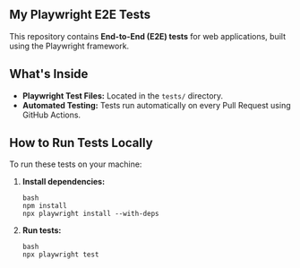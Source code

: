 ## My Playwright E2E Tests

This repository contains **End-to-End (E2E) tests** for web applications, built using the Playwright framework.

## What's Inside

* **Playwright Test Files:** Located in the `tests/` directory.
* **Automated Testing:** Tests run automatically on every Pull Request using GitHub Actions.

## How to Run Tests Locally

To run these tests on your machine:

1.  **Install dependencies:**
    ```
    bash
    npm install
    npx playwright install --with-deps
    ```
2.  **Run tests:**
    ```
    bash
    npx playwright test
    ```